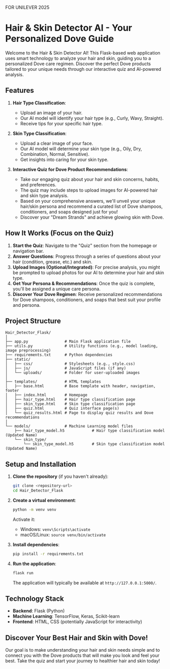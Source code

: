 FOR UNILEVER 2025 
# Hair & Skin Detector AI - Your Personalized Dove Guide

Welcome to the Hair & Skin Detector AI! This Flask-based web application uses smart technology to analyze your hair and skin, guiding you to a personalized Dove care regimen. Discover the perfect Dove products tailored to your unique needs through our interactive quiz and AI-powered analysis.

## Features 

1.  **Hair Type Classification**:
    *   Upload an image of your hair.
    *   Our AI model will identify your hair type (e.g., Curly, Wavy, Straight).
    *   Receive tips for your specific hair type.

2.  **Skin Type Classification**:
    *   Upload a clear image of your face.
    *   Our AI model will determine your skin type (e.g., Oily, Dry, Combination, Normal, Sensitive).
    *   Get insights into caring for your skin type.

3.  **Interactive Quiz for Dove Product Recommendations**:
    *   Take our engaging quiz about your hair and skin concerns, habits, and preferences.
    *   The quiz may include steps to upload images for AI-powered hair and skin type analysis.
    *   Based on your comprehensive answers, we\'ll unveil your unique hair/skin persona and recommend a curated list of Dove shampoos, conditioners, and soaps designed just for you!
    *   Discover your "Dream Strands" and achieve glowing skin with Dove.

## How It Works (Focus on the Quiz)

1.  **Start the Quiz**: Navigate to the "Quiz" section from the homepage or navigation bar.
2.  **Answer Questions**: Progress through a series of questions about your hair (condition, grease, etc.) and skin.
3.  **Upload Images (Optional/Integrated)**: For precise analysis, you might be prompted to upload photos for our AI to determine your hair and skin type.
4.  **Get Your Persona & Recommendations**: Once the quiz is complete, you\'ll be assigned a unique care persona.
5.  **Discover Your Dove Regimen**: Receive personalized recommendations for Dove shampoos, conditioners, and soaps that best suit your profile and persona.

## Project Structure

```
Hair_Detector_Flask/
│
├── app.py                # Main Flask application file
├── utils.py              # Utility functions (e.g., model loading, image preprocessing)
├── requirements.txt      # Python dependencies
├── static/
│   ├── css/              # Stylesheets (e.g., style.css)
│   ├── js/               # JavaScript files (if any)
│   └── uploads/          # Folder for user-uploaded images
│
├── templates/            # HTML templates
│   ├── base.html         # Base template with header, navigation, footer
│   ├── index.html        # Homepage
│   ├── hair_type.html    # Hair type classification page
│   ├── skin_type.html    # Skin type classification page
│   ├── quiz.html         # Quiz interface page(s)
│   └── quiz_results.html # Page to display quiz results and Dove recommendations
│
└── models/               # Machine Learning model files
    ├── hair_type_model.h5            # Hair type classification model (Updated Name)
    └── skin_type/
        └── skin_type_model.h5        # Skin type classification model (Updated Name)
```

## Setup and Installation

1.  **Clone the repository** (if you haven\'t already):
    ```bash
    git clone <repository-url>
    cd Hair_Detector_Flask
    ```

2.  **Create a virtual environment**:
    ```bash
    python -m venv venv
    ```
    Activate it:
    *   Windows: `venv\Scripts\activate`
    *   macOS/Linux: `source venv/bin/activate`

3.  **Install dependencies**:
    ```bash
    pip install -r requirements.txt
    ```

4.  **Run the application**:
    ```bash
    flask run
    ```
    The application will typically be available at `http://127.0.0.1:5000/`.

## Technology Stack

*   **Backend**: Flask (Python)
*   **Machine Learning**: TensorFlow, Keras, Scikit-learn
*   **Frontend**: HTML, CSS (potentially JavaScript for interactivity)

## Discover Your Best Hair and Skin with Dove!

Our goal is to make understanding your hair and skin needs simple and to connect you with the Dove products that will make you look and feel your best. Take the quiz and start your journey to healthier hair and skin today!
